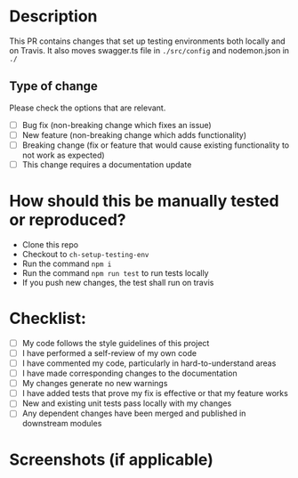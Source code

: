 # Description

This PR contains changes that set up testing environments both locally and on Travis. It also moves swagger.ts file in `./src/config` and nodemon.json in `./`

## Type of change

Please check the options that are relevant.

- [ ] Bug fix (non-breaking change which fixes an issue)
- [ ] New feature (non-breaking change which adds functionality)
- [ ] Breaking change (fix or feature that would cause existing functionality to not work as expected)
- [ ] This change requires a documentation update

# How should this be manually tested or reproduced?

- Clone this repo
- Checkout to `ch-setup-testing-env`
- Run the command `npm i`
- Run the command `npm run test` to run tests locally 
- If you push new changes, the test shall run on travis

# Checklist:

- [ ] My code follows the style guidelines of this project
- [ ] I have performed a self-review of my own code
- [ ] I have commented my code, particularly in hard-to-understand areas
- [ ] I have made corresponding changes to the documentation
- [ ] My changes generate no new warnings
- [ ] I have added tests that prove my fix is effective or that my feature works
- [ ] New and existing unit tests pass locally with my changes
- [ ] Any dependent changes have been merged and published in downstream modules

# Screenshots (if applicable)
